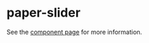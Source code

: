 paper-slider
============

See the [component page](https://www.polymer-project.org/0.5/docs/elements/paper-slider.html) for more information.
